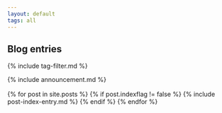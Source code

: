 ```yaml
---
layout: default
tags: all
---
```



## Blog entries

{% include tag-filter.md %}

{% include announcement.md %}

<div class="post-list" style="margin-top: 1rem;">
	{% for post in site.posts %}
		{% if post.indexflag != false %}
			{% include post-index-entry.md %}
		{% endif %}
	{% endfor %}
</div>